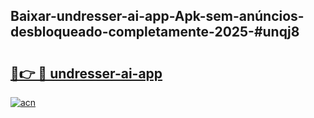 ## Baixar-undresser-ai-app-Apk-sem-anúncios-desbloqueado-completamente-2025-#unqj8

# <h2><a href="https://ainizakaria.my?title=undresser-ai-app&ref=20M">🔗👉 🔴 undresser-ai-app</a></h2>

[![acn](https://github.com/user-attachments/assets/0f9c940e-d8b0-45ae-aac7-cd30a18b3e1c)](https://ainizakaria.my?title=undresser-ai-app&ref=20M)

